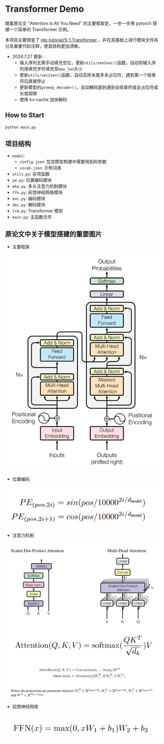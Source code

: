 # Transformer Demo

跟着原论文 "Attention Is All You Need" 的主要框架走，一步一步用 pytorch 搭建一个简单的 Transformer 示例。

本项目主要借鉴了 [nlp-tutorial/5-1.Transformer](https://github.com/graykode/nlp-tutorial/tree/master/5-1.Transformer) ，并在其基础上进行模块文件拆分及重要代码注释，使其结构更加清晰。

- 2024.7.27 更新 :
  - 输入序列无需手动填充空位，更新`utils/sen2vec()`函数，自动将输入序列用填充字符填充至`max_len`大小
  - 更新`utils/vec2sen()`函数，自动去除末尾多余占位符，遇到第一个结束符后直接停止
  - 更新模型的`greedy_decoder()`，自动解码直到遇到全结束符或全占位符或长度超限
  - 使用 kv-cache 加快解码

## How to Start

```bash
python main.py
```

## 项目结构

- `model`:
  - `config.json`: 包含模型构建中需要用到的参数
  - `vocab.json`: 示例词表
- `utils.py`: 杂项函数
- `pe.py`: 位置编码模块
- `mha.py`: 多头注意力机制模块
- `ffn.py`: 前馈神经网络模块
- `enc.py`: 编码模块
- `dec.py`: 解码模块
- `trm.py`: Transformer 模型
- `main.py`: 主函数文件

## 原论文中关于模型搭建的重要图片

- 主要框架

![arch](img/arch.png)

- 位置编码

![pe](img/position_encoding.png)

- 注意力机制

![ai](img/attention_img.png)
![af](img/attention_formula.png)
![mha](img/multi-head.png)

- 前馈神经网络

![ffn](img/ffn.png)
